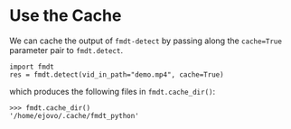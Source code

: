 # Use the Cache

We can cache the output of `fmdt-detect` by passing along the `cache=True` parameter pair
to `fmdt.detect`.

```
import fmdt
res = fmdt.detect(vid_in_path="demo.mp4", cache=True)
```

which produces the following files in `fmdt.cache_dir()`:

```
>>> fmdt.cache_dir()
'/home/ejovo/.cache/fmdt_python'


```